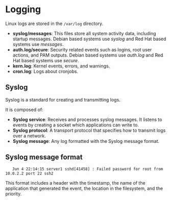 # Logging

Linux logs are stored in the `/var/log` directory.

- **syslog/messages**: This files store all system activity data, including startup messages. Debian based systems use *syslog* and Red Hat based systems use *messages*.
- **auth.log/secure**: Security related events such as logins, root user actions, and PAM outputs. Debian based systems use *auth.log* and Red Hat based systems use *secure*.
- **kern.log**: Kernel events, errors, and warnings.
- **cron.log**: Logs about cronjobs.

## Syslog

Syslog is a standard for creating and transmitting logs.

It is composed of:

- **Syslog service**: Receives and processes syslog messages. It listens to events by creating a socket which applications can write to.
- **Syslog protocol**: A transport protocol that specifies how to transmit logs over a network.
- **Syslog message**: Any log formatted with the Syslog message format.

## Syslog message format

```
   Jun 4 22:14:15 server1 sshd[41458] : Failed password for root from 10.0.2.2 port 22 ssh2
```

This format includes a header with the timestamp, the name of the application that generated the event, the location in the filesystem, and the priority.


